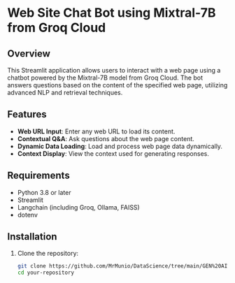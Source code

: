 # Web Site Chat Bot using Mixtral-7B from Groq Cloud

## Overview

This Streamlit application allows users to interact with a web page using a chatbot powered by the Mixtral-7B model from Groq Cloud. The bot answers questions based on the content of the specified web page, utilizing advanced NLP and retrieval techniques.

## Features

- **Web URL Input**: Enter any web URL to load its content.
- **Contextual Q&A**: Ask questions about the web page content.
- **Dynamic Data Loading**: Load and process web page data dynamically.
- **Context Display**: View the context used for generating responses.

## Requirements

- Python 3.8 or later
- Streamlit
- Langchain (including Groq, Ollama, FAISS)
- dotenv

## Installation

1. Clone the repository:
   ```bash
   git clone https://github.com/MrMunio/DataScience/tree/main/GEN%20AI%20projects/document_qa_app.git
   cd your-repository
